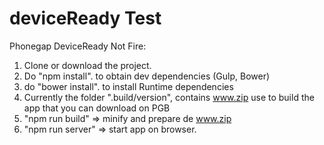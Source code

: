 # deviceReady Test
Phonegap DeviceReady Not Fire: </br>
1) Clone or download the project.</br>
2) Do "npm install". to obtain dev dependencies (Gulp, Bower)</br>
3) do "bower install". to install Runtime dependencies</br>
4) Currently the folder ".build/version", contains www.zip use to build the app that you can download on PGB</br>
5) "npm run build"  => minify and prepare de www.zip</br>
6) "npm run server" => start app on browser.</br>
